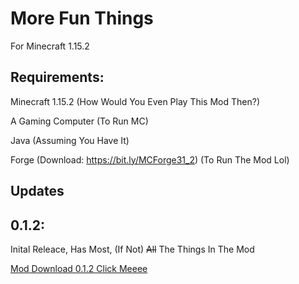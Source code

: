 # More Fun Things
For Minecraft 1.15.2
## Requirements:
Minecraft 1.15.2 (How Would You Even Play This Mod Then?)

A Gaming Computer (To Run MC)

Java (Assuming You Have It)

Forge (Download: https://bit.ly/MCForge31_2) (To Run The Mod Lol)

## Updates
## 0.1.2:
Inital Releace, Has Most, (If Not) ~~All~~ The Things In The Mod

[Mod Download 0.1.2 Click Meeee](https://github.com/GreenIsLess/MoreStuffMC/releases/download/v0.1.2-Beta/MoreThingsBeta.jar)
